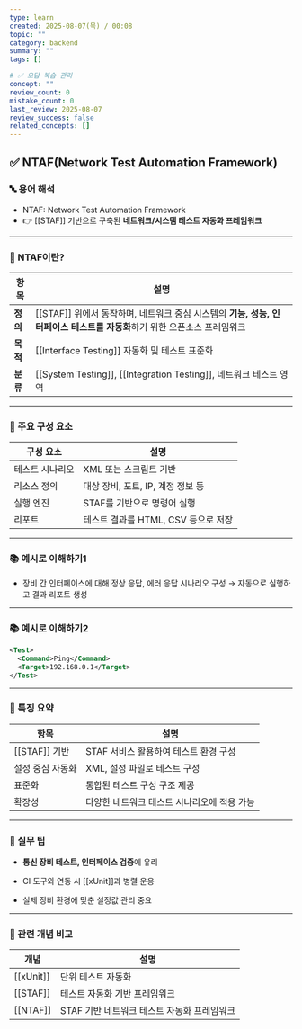 ```yaml
---
type: learn
created: 2025-08-07(목) / 00:08
topic: ""
category: backend
summary: ""
tags: []

# ✅ 오답 복습 관리
concept: ""
review_count: 0
mistake_count: 0
last_review: 2025-08-07
review_success: false
related_concepts: []
---
```


## ✅ NTAF(Network Test Automation Framework)

### 🔤 용어 해석

- NTAF: Network Test Automation Framework
- 👉 [[STAF]] 기반으로 구축된 **네트워크/시스템 테스트 자동화 프레임워크**

---

### 🧩 NTAF이란?

| 항목 | 설명 |
|------|------|
| **정의** | [[STAF]] 위에서 동작하며, 네트워크 중심 시스템의 **기능, 성능, 인터페이스 테스트를 자동화**하기 위한 오픈소스 프레임워크 |
| **목적** | [[Interface Testing]] 자동화 및 테스트 표준화 |
| **분류** | [[System Testing]], [[Integration Testing]], 네트워크 테스트 영역

---

### 🧱 주요 구성 요소

| 구성 요소 | 설명 |
|-----------|------|
| 테스트 시나리오 | XML 또는 스크립트 기반 |
| 리소스 정의 | 대상 장비, 포트, IP, 계정 정보 등 |
| 실행 엔진 | STAF를 기반으로 명령어 실행 |
| 리포트 | 테스트 결과를 HTML, CSV 등으로 저장

---

### 📚 예시로 이해하기1

- 장비 간 인터페이스에 대해 정상 응답, 에러 응답 시나리오 구성 → 자동으로 실행하고 결과 리포트 생성

---

### 📚 예시로 이해하기2

```xml
<Test>
  <Command>Ping</Command>
  <Target>192.168.0.1</Target>
</Test>
````

---

### 🧠 특징 요약

|항목|설명|
|---|---|
|[[STAF]] 기반|STAF 서비스 활용하여 테스트 환경 구성|
|설정 중심 자동화|XML, 설정 파일로 테스트 구성|
|표준화|통합된 테스트 구성 구조 제공|
|확장성|다양한 네트워크 테스트 시나리오에 적용 가능|

---

### 🎯 실무 팁

- **통신 장비 테스트, 인터페이스 검증**에 유리
    
- CI 도구와 연동 시 [[xUnit]]과 병렬 운용
    
- 실제 장비 환경에 맞춘 설정값 관리 중요
    

---

### 🧩 관련 개념 비교

|개념|설명|
|---|---|
|[[xUnit]]|단위 테스트 자동화|
|[[STAF]]|테스트 자동화 기반 프레임워크|
|[[NTAF]]|STAF 기반 네트워크 테스트 자동화 프레임워크|